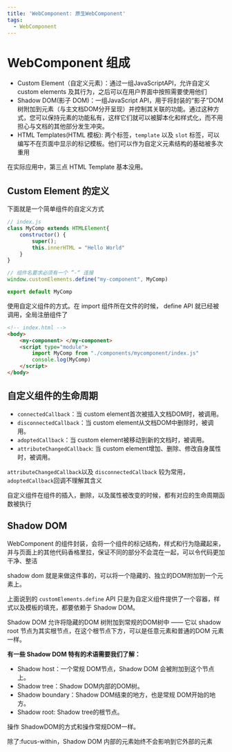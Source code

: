 ```yaml
---
title: 'WebComponent: 原生WebComponent'
tags:
  - WebComponent
---
```



# WebComponent 组成

- Custom Element（自定义元素）：通过一组JavaScriptAPI，允许自定义 custom elements 及其行为，之后可以在用户界面中按照需要使用他们
- Shadow DOM(影子 DOM)：一组JavaScript API，用于将封装的“影子”DOM树附加到元素（与主文档DOM分开呈现）并控制其关联的功能。通过这种方式，您可以保持元素的功能私有，这样它们就可以被脚本化和样式化，而不用担心与文档的其他部分发生冲突。
- HTML Templates(HTML 模板): 两个标签，`template` 以及 `slot` 标签，可以编写不在页面中显示的标记模板。他们可以作为自定义元素结构的基础被多次重用

在实际应用中，第三点 HTML Template 基本没用。

## Custom Element 的定义

下面就是一个简单组件的自定义方式

```javascript
// index.js
class MyComp extends HTMLElement{
    constructor() {
        super();
        this.innerHTML = "Hello World"
    }
}

// 组件名要求必须有一个 ”-“ 连接
window.customElements.define("my-component", MyComp)

export default MyComp
```

使用自定义组件的方式。在 import 组件所在文件的时候， define API 就已经被调用，全局注册组件了

```html
<!-- index.html -->
<body>
    <my-component> </my-component>
    <script type="module">
        import MyComp from "./components/mycomponent/index.js"
        console.log(MyComp)
    </script>
</body>
```

## 自定义组件的生命周期

- `connectedCallback`：当 custom element首次被插入文档DOM时，被调用。
- `disconnectedCallback`：当 custom element从文档DOM中删除时，被调用。
- `adoptedCallback`：当 custom element被移动到新的文档时，被调用。
- `attributeChangedCallback`: 当 custom element增加、删除、修改自身属性时，被调用。

`attributeChangedCallback`以及 `disconnectedCallback` 较为常用，`adoptedCallback`回调不理解其含义

自定义组件在组件的插入，删除，以及属性被改变的时候，都有对应的生命周期函数被执行

## Shadow DOM

 WebComponent 的组件封装，会将一个组件的标记结构，样式和行为隐藏起来，并与页面上的其他代码香格里拉，保证不同的部分不会混在一起，可以令代码更加干净、整洁

 shadow dom 就是来做这件事的，可以将一个隐藏的、独立的DOM附加到一个元素上。

 上面说到的 `customElements.define` API 只是为自定义组件提供了一个容器，样式以及模板的填充，都要依赖于 Shadow DOM。

 Shadow DOM 允许将隐藏的DOM 树附加到常规的DOM树中 —— 它以 shadow root 节点为其实根节点，在这个根节点下方，可以是任意元素和普通的DOM 元素一样。

**有一些 Shadow DOM 特有的术语需要我们了解：**

- Shadow host：一个常规 DOM节点，Shadow DOM 会被附加到这个节点上。
- Shadow tree：Shadow DOM内部的DOM树。
- Shadow boundary：Shadow DOM结束的地方，也是常规 DOM开始的地方。
- Shadow root: Shadow tree的根节点。

操作 ShadowDOM的方式和操作常规DOM一样。

除了:fucus-within，Shadow DOM 内部的元素始终不会影响到它外部的元素




